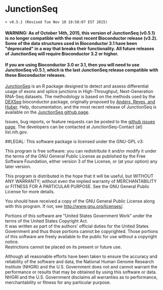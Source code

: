 # JunctionSeq
    > v0.5.1 (Revised Tue Nov 10 18:58:07 EST 2015)

#### WARNING: As of October 14th, 2015, this version of JunctionSeq (v0.5.1) is no longer compatible with the most recent Bioconductor release (v3.2). Some of the data structures used in Bioconductor 3.1 have been "deprecated" in a way that breaks their functionality. All future releases of JunctionSeq will **require** Bioconductor 3.2 or higher.

#### If you are using Bioconductor 3.0 or 3.1, then you will need to use JunctionSeq v0.5.1, which is the last JunctionSeq release compatible with these Bioconductor releases.

[JunctionSeq](http://hartleys.github.io/JunctionSeq/index.html) is an R package designed to detect and assess 
differential usage of exons and splice junctions in High-Throughput, Next-Generation RNA-Seq datasets. 
The methodology is based on the methods used by the [DEXSeq](http://www.bioconductor.org/packages/release/bioc/html/DEXSeq.html) 
bioconductor package, originally proposed by [Anders, Reyes, and Huber](http://www.ncbi.nlm.nih.gov/pubmed/22722343). Help, documentation, and the most recent release of JunctionSeq is available on the 
[JunctionSeq github page](http://hartleys.github.io/JunctionSeq/index.html).

Issues, bug reports, or feature requests can be posted to the 
[github issues page](https://github.com/hartleys/JunctionSeq/issues).
The developers can be contacted at JunctionSeq-Contact (at) list.nih.gov.

##LEGAL:
This software package is licensed under the GNU-GPL v3:

This program is free software: you can redistribute it and/or modify
it under the terms of the GNU General Public License as published by
the Free Software Foundation, either version 3 of the License, or
(at your option) any later version.

This program is distributed in the hope that it will be useful,
but WITHOUT ANY WARRANTY; without even the implied warranty of
MERCHANTABILITY or FITNESS FOR A PARTICULAR PURPOSE.  See the
GNU General Public License for more details.

You should have received a copy of the GNU General Public License
along with this program.  If not, see <http://www.gnu.org/licenses/>.

Portions of this software are "United States Government Work" 
under the terms of the United States Copyright Act.  
It was written as part of the authors' official duties for the 
United States Government and thus those portions cannot be 
copyrighted.  Those portions of this software are freely 
available to the public for use without a copyright notice.  
Restrictions cannot be placed on its present or future use.

Although all reasonable efforts have been taken to ensure the 
accuracy and reliability of the software and data, the National 
Human Genome Research Institute (NHGRI) and the U.S. Government 
does not and cannot warrant the performance or results that may 
be obtained by using this software or data.  NHGRI and the U.S. 
Government disclaims all warranties as to performance, 
merchantability or fitness for any particular purpose.
